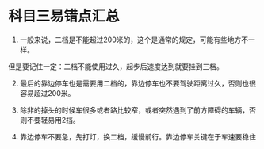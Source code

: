 # 科目三易错点汇总

1. 一般来说，二档是不能超过200米的，这个是通常的规定，可能有些地方不一样。

但是要记住一定：二档不能使用过久，起步后速度达到就要挂到三档。

2. 最后的靠边停车也是需要用二档的，靠边停车也不要驾驶距离过久，否则也很容易超过200米。

3. 除非的掉头的时候车很多或者路比较窄，或者突然遇到了前方障碍的车辆，否则不要轻易用2挡。


4. 靠边停车不要急，先打灯，换二档，缓慢前行。靠边停车关键在于车速要稳住
